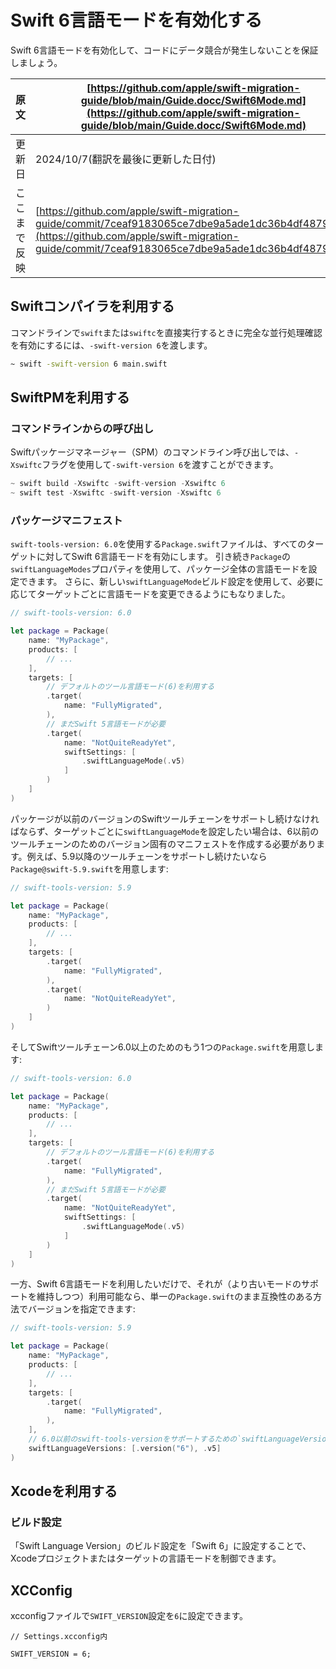 # Swift 6言語モードを有効化する

Swift 6言語モードを有効化して、コードにデータ競合が発生しないことを保証しましょう。

|原文|[https://github.com/apple/swift-migration-guide/blob/main/Guide.docc/Swift6Mode.md](https://github.com/apple/swift-migration-guide/blob/main/Guide.docc/Swift6Mode.md)|
|---|---|
|更新日|2024/10/7(翻訳を最後に更新した日付)|
|ここまで反映|[https://github.com/apple/swift-migration-guide/commit/7ceaf9183065ce7dbe9a5ade1dc36b4df48796e0](https://github.com/apple/swift-migration-guide/commit/7ceaf9183065ce7dbe9a5ade1dc36b4df48796e0)|

## Swiftコンパイラを利用する

コマンドラインで`swift`または`swiftc`を直接実行するときに完全な並行処理確認を有効にするには、`-swift-version 6`を渡します。

```bash
~ swift -swift-version 6 main.swift
```

## SwiftPMを利用する

### コマンドラインからの呼び出し

Swiftパッケージマネージャー（SPM）のコマンドライン呼び出しでは、`-Xswiftc`フラグを使用して`-swift-version 6`を渡すことができます。

```swift
~ swift build -Xswiftc -swift-version -Xswiftc 6
~ swift test -Xswiftc -swift-version -Xswiftc 6
```

### パッケージマニフェスト

`swift-tools-version: 6.0`を使用する`Package.swift`ファイルは、すべてのターゲットに対してSwift 6言語モードを有効にします。
引き続き`Package`の`swiftLanguageModes`プロパティを使用して、パッケージ全体の言語モードを設定できます。
さらに、新しい`swiftLanguageMode`ビルド設定を使用して、必要に応じてターゲットごとに言語モードを変更できるようにもなりました。

```swift
// swift-tools-version: 6.0

let package = Package(
    name: "MyPackage",
    products: [
        // ...
    ],
    targets: [
        // デフォルトのツール言語モード(6)を利用する
        .target(
            name: "FullyMigrated",
        ),
        // まだSwift 5言語モードが必要
        .target(
            name: "NotQuiteReadyYet",
            swiftSettings: [
                .swiftLanguageMode(.v5)
            ]
        )
    ]
)
```

パッケージが以前のバージョンのSwiftツールチェーンをサポートし続けなければならず、ターゲットごとに`swiftLanguageMode`を設定したい場合は、6以前のツールチェーンのためのバージョン固有のマニフェストを作成する必要があります。例えば、5.9以降のツールチェーンをサポートし続けたいなら`Package@swift-5.9.swift`を用意します:
```swift
// swift-tools-version: 5.9

let package = Package(
    name: "MyPackage",
    products: [
        // ...
    ],
    targets: [
        .target(
            name: "FullyMigrated",
        ),
        .target(
            name: "NotQuiteReadyYet",
        )
    ]
)
```

そしてSwiftツールチェーン6.0以上のためのもう1つの`Package.swift`を用意します:
```swift
// swift-tools-version: 6.0

let package = Package(
    name: "MyPackage",
    products: [
        // ...
    ],
    targets: [
        // デフォルトのツール言語モード(6)を利用する
        .target(
            name: "FullyMigrated",
        ),
        // まだSwift 5言語モードが必要
        .target(
            name: "NotQuiteReadyYet",
            swiftSettings: [
                .swiftLanguageMode(.v5)
            ]
        )
    ]
)
```

一方、Swift 6言語モードを利用したいだけで、それが（より古いモードのサポートを維持しつつ）利用可能なら、単一の`Package.swift`のまま互換性のある方法でバージョンを指定できます:
```swift
// swift-tools-version: 5.9

let package = Package(
    name: "MyPackage",
    products: [
        // ...
    ],
    targets: [
        .target(
            name: "FullyMigrated",
        ),
    ],
    // 6.0以前のswift-tools-versionをサポートするための`swiftLanguageVersions`と`.version("6")`
    swiftLanguageVersions: [.version("6"), .v5]
)
```

## Xcodeを利用する

### ビルド設定

「Swift Language Version」のビルド設定を「Swift 6」に設定することで、Xcodeプロジェクトまたはターゲットの言語モードを制御できます。

## XCConfig

xcconfigファイルで`SWIFT_VERSION`設定を`6`に設定できます。

```
// Settings.xcconfig内

SWIFT_VERSION = 6;
```